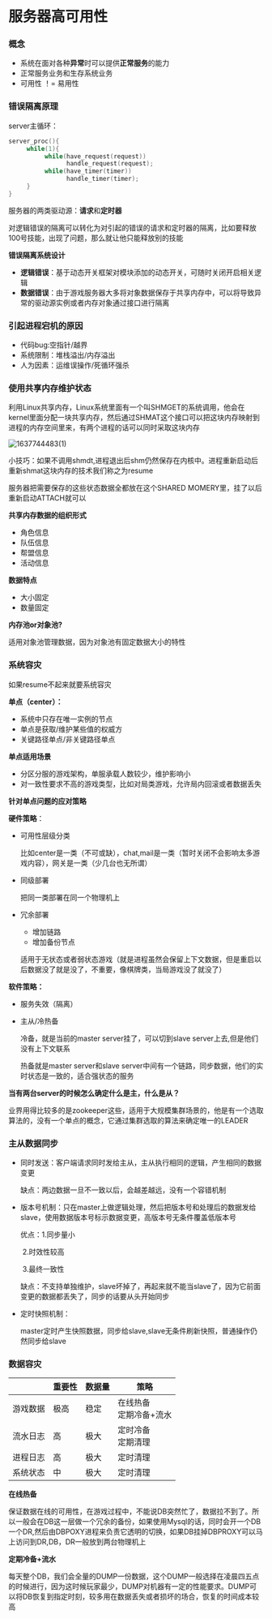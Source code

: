 # 服务器高可用性

### 概念

* 系统在面对各种**异常**时可以提供**正常服务**的能力
* 正常服务业务和生存系统业务
* 可用性 ！= 易用性   
  

### 错误隔离原理

server主循环：

```c++
server_proc(){
     while(1){
          while(have_request(request))
                handle_request(request);
          while(have_timer(timer))
                handle_timer(timer);
     }
}
```

服务器的两类驱动源：**请求**和**定时器**

对逻辑错误的隔离可以转化为对引起的错误的请求和定时器的隔离，比如要释放100号技能，出现了问题，那么就让他只能释放别的技能



**错误隔离系统设计**

* **逻辑错误**：基于动态开关框架对模块添加的动态开关，可随时关闭开启相关逻辑
* **数据错误**：由于游戏服务器大多将对象数据保存于共享内存中，可以将导致异常的驱动源实例或者内存对象通过接口进行隔离  





### 引起进程宕机的原因

* 代码bug:空指针/越界
* 系统限制：堆栈溢出/内存溢出
* 人为因素：运维误操作/死循环强杀  
  



### 使用共享内存维护状态

利用Linux共享内存，Linux系统里面有一个叫SHMGET的系统调用，他会在kernel里面分配一块共享内存，然后通过SHMAT这个接口可以把这块内存映射到进程的内存空间里来，有两个进程的话可以同时采取这块内存

![1637744483(1)](C:\Users\hp\Desktop\1637744483(1).png)

小技巧：如果不调用shmdt,进程退出后shm仍然保存在内核中。进程重新启动后重新shmat这块内存的技术我们称之为resume

服务器把需要保存的这些状态数据全都放在这个SHARED MOMERY里，挂了以后重新启动ATTACH就可以



**共享内存数据的组织形式**

* 角色信息
* 队伍信息
* 帮盟信息
* 活动信息

**数据特点**

* 大小固定
* 数量固定  

**内存池or对象池?**

适用对象池管理数据，因为对象池有固定数据大小的特性  






### 系统容灾

如果resume不起来就要系统容灾

**单点（center）：**

* 系统中只存在唯一实例的节点
* 单点是获取/维护某些值的权威方
* 关键路径单点/非关键路径单点

**单点适用场景**

* 分区分服的游戏架构，单服承载人数较少，维护影响小
* 对一致性要求不高的游戏类型，比如对局类游戏，允许局内回滚或者数据丢失

**针对单点问题的应对策略**

**硬件策略**：

* 可用性层级分类

  比如center是一类（不可或缺），chat,mail是一类（暂时关闭不会影响太多游戏内容），网关是一类（少几台也无所谓）

* 同级部署

  把同一类部署在同一个物理机上

* 冗余部署

  * 增加链路
  * 增加备份节点

  适用于无状态或者弱状态游戏（就是进程虽然会保留上下文数据，但是重启以后数据没了就是没了，不重要，像棋牌类，当局游戏没了就没了）

**软件策略：**

* 服务失效（隔离）

* 主从/冷热备

   冷备，就是当前的master server挂了，可以切到slave server上去,但是他们没有上下文联系

   热备就是master server和slave server中间有一个链路，同步数据，他们的实时状态是一致的，适合强状态的服务  


**当有两台server的时候怎么确定什么是主，什么是从？**

业界用得比较多的是zookeeper这些，适用于大规模集群场景的，他是有一个选取算法的，没有一个单点的概念，它通过集群选取的算法来确定唯一的LEADER  


### 主从数据同步

* 同时发送：客户端请求同时发给主从，主从执行相同的逻辑，产生相同的数据变更

  缺点：两边数据一旦不一致以后，会越差越远，没有一个容错机制

* 版本号机制：只在master上做逻辑处理，然后把版本号和处理后的数据发给slave，使用数据版本号标示数据变更，高版本号无条件覆盖低版本号

  优点：1.同步量小

  ​            2.时效性较高

  ​            3.最终一致性

  缺点：不支持单独维护，slave坏掉了，再起来就不能当slave了，因为它前面变更的数据都丢失了，同步的话要从头开始同步

* 定时快照机制：

  master定时产生快照数据，同步给slave,slave无条件刷新快照，普通操作仍然同步给slave  
  



### 数据容灾

|          | 重要性 | 数据量 | 策略                        |
| :------- | ------ | ------ | --------------------------- |
| 游戏数据 | 极高   | 稳定   | 在线热备<br />定期冷备+流水 |
| 流水日志 | 高     | 极大   | 定时冷备<br />定期清理      |
| 进程日志 | 高     | 极大   | 定时清理                    |
| 系统状态 | 中     | 极大   | 定时清理                    |

**在线热备**

保证数据在线的可用性，在游戏过程中，不能说DB突然忙了，数据拉不到了。所以一般会在DB这一层做一个冗余的备份，如果使用Mysql的话，同时会开一个DB一个DR,然后由DBPOXY进程来负责它透明的切换，如果DB挂掉DBPROXY可以马上访问到DR,DB，DR一般放到两台物理机上  




**定期冷备+流水**

每天整个DB，我们会全量的DUMP一份数据，这个DUMP一般选择在凌晨四五点的时候进行，因为这时候玩家最少，DUMP对机器有一定的性能要求。DUMP可以将DB恢复到指定时刻，较多用在数据丢失或者损坏的场合，恢复的时间成本较高

